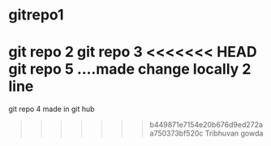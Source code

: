 # gitrepo1
git repo 2
git repo 3
<<<<<<< HEAD
git repo 5 ....made change locally 2 line
=======
git repo 4 made in git hub
>>>>>>> b449871e7154e20b676d9ed272aa750373bf520c
Tribhuvan gowda
